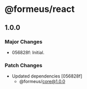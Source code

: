 # @formeus/react

## 1.0.0

### Major Changes

- 056828f: Initial.

### Patch Changes

- Updated dependencies [056828f]
  - @formeus/core@1.0.0
